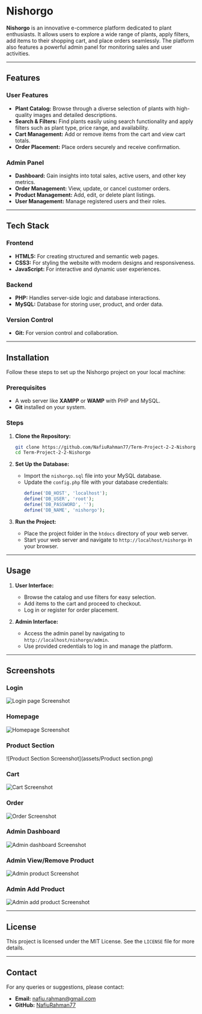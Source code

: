 # Nishorgo

**Nishorgo** is an innovative e-commerce platform dedicated to plant enthusiasts. It allows users to explore a wide range of plants, apply filters, add items to their shopping cart, and place orders seamlessly. The platform also features a powerful admin panel for monitoring sales and user activities.

---

## Features

### User Features
- **Plant Catalog:** Browse through a diverse selection of plants with high-quality images and detailed descriptions.
- **Search & Filters:** Find plants easily using search functionality and apply filters such as plant type, price range, and availability.
- **Cart Management:** Add or remove items from the cart and view cart totals.
- **Order Placement:** Place orders securely and receive confirmation.

### Admin Panel
- **Dashboard:** Gain insights into total sales, active users, and other key metrics.
- **Order Management:** View, update, or cancel customer orders.
- **Product Management:** Add, edit, or delete plant listings.
- **User Management:** Manage registered users and their roles.

---

## Tech Stack

### Frontend
- **HTML5:** For creating structured and semantic web pages.
- **CSS3:** For styling the website with modern designs and responsiveness.
- **JavaScript:** For interactive and dynamic user experiences.

### Backend
- **PHP:** Handles server-side logic and database interactions.
- **MySQL:** Database for storing user, product, and order data.

### Version Control
- **Git:** For version control and collaboration.

---

## Installation

Follow these steps to set up the Nishorgo project on your local machine:

### Prerequisites
- A web server like **XAMPP** or **WAMP** with PHP and MySQL.
- **Git** installed on your system.

### Steps
1. **Clone the Repository:**
   ```bash
   git clone https://github.com/NafiuRahman77/Term-Project-2-2-Nishorgo.git
   cd Term-Project-2-2-Nishorgo
   ```

2. **Set Up the Database:**
   - Import the `nishorgo.sql` file into your MySQL database.
   - Update the `config.php` file with your database credentials:
     ```php
     define('DB_HOST', 'localhost');
     define('DB_USER', 'root');
     define('DB_PASSWORD', '');
     define('DB_NAME', 'nishorgo');
     ```

3. **Run the Project:**
   - Place the project folder in the `htdocs` directory of your web server.
   - Start your web server and navigate to `http://localhost/nishorgo` in your browser.


---

## Usage

1. **User Interface:**
   - Browse the catalog and use filters for easy selection.
   - Add items to the cart and proceed to checkout.
   - Log in or register for order placement.

2. **Admin Interface:**
   - Access the admin panel by navigating to `http://localhost/nishorgo/admin`.
   - Use provided credentials to log in and manage the platform.

---


## Screenshots

### Login
![Login page Screenshot](assets/login.png)

### Homepage
![Homepage Screenshot](assets/Home.png)

### Product Section
![Product Section Screenshot](assets/Product section.png)

### Cart
![Cart Screenshot](assets/cart.png)

### Order
![Order Screenshot](assets/order.png)

### Admin Dashboard
![Admin dashboard Screenshot](assets/admin-stats.png)

### Admin View/Remove Product
![Admin product Screenshot](assets/admin-view-product.png)

### Admin Add Product
![Admin add product Screenshot](assets/admin-add.png)


---

## License

This project is licensed under the MIT License. See the `LICENSE` file for more details.

---

## Contact

For any queries or suggestions, please contact:

- **Email:** nafiu.rahman@gmail.com
- **GitHub:** [NafiuRahman77](https://github.com/NafiuRahman77)
